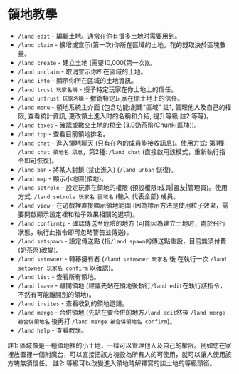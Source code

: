 # 領地教學

- `/land edit` - 編輯土地。通常在你有很多土地时需要用到。
- `/land claim` - 擴增或宣示(第一次)你所在區域的土地。花的錢取決於區塊數量。
- `/land create` - 建立土地 (需要10,000(第一次))。
- `/land unclaim` - 取消宣示你所在區域的土地。
- `/land info` - 顯示你所在區域的土地資訊。
- `/land trust 玩家名稱` - 授予特定玩家在你土地上的信任。
- `/land untrust 玩家名稱` - 撤銷特定玩家在你土地上的信任。
- `/land menu` - 領地系統主介面 (包含功能:創建"區域" 註1, 管理他人及自己的權限, 查看統計資訊, 更改領土進入时的名稱和介紹, 提升等級 註2 等等)。
- `/land taxes` - 確認或繳交土地的稅金 (3.0奶茶幣/Chunk(區塊))。
- `/land top` - 查看目前領地排名。
- `/land chat` - 進入領地聊天 (只有在內的成員能接收訊息)。使用方式: 第1種: `/land chat 領地名 訊息`，第2種: `/land chat` (直接啟用該模式，重新執行指令即可恢復)。
- `/land ban` - 將某人封鎖 (禁止進入) (`/land unban` 恢復)。
- `/land map` - 顯示小地圖(領地)。
- `/land setrole` - 設定玩家在領地的權限 (預設權限:成員|盟友|管理員)。使用方式: `/land setrole 玩家名 區域名` (輸入 代表全部) 成員。
- `/land view` - 在遊戲裡直接顯示領地範圍 (因為標示方法是使用粒子效果，需要開啟顯示設定裡和粒子效果相關的選項)。
- `/land confirmtp` - 確認傳送至危險的地方 (可能因為建立土地时，處於飛行狀態，執行此指令即可忽略警告並傳送)。
- `/land setspawn` - 設定傳送點 (指`/land spawn`的傳送點重設，目前無須付費(奶茶幣)改變)。
- `/land setowner` - 轉移擁有者 (`/land setowner 玩家名` 後 在執行一次 `/land setowner 玩家名 confirm` 以確認)。
- `/land list` - 查看所有領地。
- `/land leave` - 離開領地 (建議先站在領地後執行`/land edit`在執行該指令，不然有可能離開別的領地)。
- `/land invites` - 查看收到的領地邀請。
- `/land merge` - 合併領地 (先站在要合併的地方`/land edit`然後 `/land merge 被合併領地名` 後再打 `/land merge 被合併領地名 confirm`)。
- `/land help` - 查看教學。

註1: 區域像是一種領地裡的小土地，一樣可以管理他人及自己的權限。例如您在家裡放置裡一個附魔台，可以直接把該方塊設為所有人的可使用，就可以讓人使用該方塊無須信任。
註2: 等級可以改變進入領地時解釋寫的該土地的等級頭銜。
